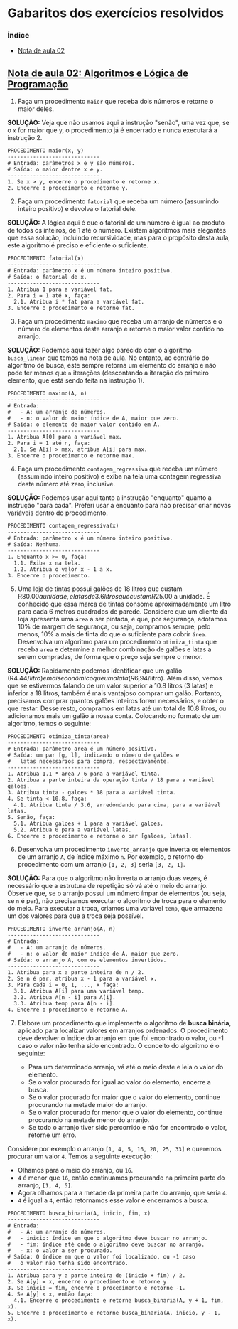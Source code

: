 # Gabaritos dos exercícios resolvidos

### Índice

* [Nota de aula 02](#nota-de-aula-02-algoritmos-e-lógica-de-programação002-algoritmosmd)

## [Nota de aula 02: Algoritmos e Lógica de Programação](./002-algoritmos.md)

1. Faça um procedimento `maior` que receba dois números e retorne o maior deles.

**SOLUÇÃO:** Veja que não usamos aqui a instrução "senão", uma vez que, se o `x` for maior que `y`, o procedimento já é encerrado e nunca executará a instrução 2.

```
PROCEDIMENTO maior(x, y)
-----------------------------
# Entrada: parâmetros x e y são números.
# Saída: o maior dentre x e y.
-----------------------------
1. Se x > y, encerre o procedimento e retorne x.
2. Encerre o procedimento e retorne y.
```

2. Faça um procedimento `fatorial` que receba um número (assumindo inteiro positivo) e devolva o fatorial dele.

**SOLUÇÃO:** A lógica aqui é que o fatorial de um número é igual ao produto de todos os inteiros, de 1 até o número. Existem algoritmos mais elegantes que essa solução, incluindo recursividade, mas para o propósito desta aula, este algoritmo é preciso e eficiente o suficiente.

```
PROCEDIMENTO fatorial(x)
-----------------------------
# Entrada: parâmetro x é um número inteiro positivo.
# Saída: o fatorial de x.
-----------------------------
1. Atribua 1 para a variável fat.
2. Para i = 1 até x, faça:
  2.1. Atribua i * fat para a variável fat.
3. Encerre o procedimento e retorne fat.
```

3. Faça um procedimento `maximo` que receba um arranjo de números e o número de elementos deste arranjo e retorne o maior valor contido no arranjo.

**SOLUÇÃO:** Podemos aqui fazer algo parecido com o algoritmo `busca_linear` que temos na nota de aula. No entanto, ao contrário do algoritmo de busca, este sempre retorna um elemento do arranjo e não pode ter menos que `n` iterações (descontando a iteração do primeiro elemento, que está sendo feita na instrução 1).

```
PROCEDIMENTO maximo(A, n)
-----------------------------
# Entrada:
#   - A: um arranjo de números.
#   - n: o valor do maior índice de A, maior que zero.
# Saída: o elemento de maior valor contido em A.
-----------------------------
1. Atribua A[0] para a variável max.
2. Para i = 1 até n, faça:
  2.1. Se A[i] > max, atribua A[i] para max.
3. Encerre o procedimento e retorne max.
```

4. Faça um procedimento `contagem_regressiva` que receba um número (assumindo inteiro positivo) e exiba na tela uma contagem regressiva deste número até zero, inclusive.

**SOLUÇÃO:** Podemos usar aqui tanto a instrução "enquanto" quanto a instrução "para cada". Preferi usar a enquanto para não precisar criar novas variáveis dentro do procedimento.

```
PROCEDIMENTO contagem_regressiva(x)
-----------------------------
# Entrada: parâmetro x é um número inteiro positivo.
# Saída: Nenhuma.
-----------------------------
1. Enquanto x >= 0, faça:
  1.1. Exiba x na tela.
  1.2. Atribua o valor x - 1 a x.
3. Encerre o procedimento.
```

5. Uma loja de tintas possui galões de 18 litros que custam R$80.00 a unidade, e latas de 3.6 litros que custam R$25.00 a unidade. É conhecido que essa marca de tintas consome aproximadamente um litro para cada 6 metros quadrados de parede. Considere que um cliente da loja apresenta uma `área` a ser pintada, e que, por segurança, adotamos 10% de margem de segurança, ou seja, compramos sempre, pelo menos, 10% a mais de tinta do que o suficiente para cobrir `área`. Desenvolva um algoritmo para um procedimento `otimiza_tinta` que receba `area` e determine a melhor combinação de galões e latas a serem compradas, de forma que o preço seja sempre o menor.

**SOLUÇÃO:** Rapidamente podemos identificar que um galão (R$4.44/litro) é mais econômico que uma lata (R$6,94/litro). Além disso, vemos que se estivermos falando de um valor superior a 10.8 litros (3 latas) e inferior a 18 litros, também é mais vantajoso comprar um galão. Portanto, precisamos comprar quantos galões inteiros forem necessários, e obter o que restar. Desse resto, compramos em latas até um total de 10.8 litros, ou adicionamos mais um galão à nossa conta. Colocando no formato de um algoritmo, temos o seguinte:

```
PROCEDIMENTO otimiza_tinta(area)
-----------------------------
# Entrada: parâmetro area é um número positivo.
# Saída: um par [g, l], indicando o número de galões e 
#   latas necessários para compra, respectivamente.
-----------------------------
1. Atribua 1.1 * area / 6 para a variável tinta.
2. Atribua a parte inteira da operação tinta / 18 para a variável galoes.
3. Atribua tinta - galoes * 18 para a variável tinta.
4. Se tinta < 10.8, faça:
  4.1. Atribua tinta / 3.6, arredondando para cima, para a variável latas.
5. Senão, faça:
  5.1. Atribua galoes + 1 para a variável galoes.
  5.2. Atribua 0 para a variável latas.
6. Encerre o procedimento e retorne o par [galoes, latas].
```

6. Desenvolva um procedimento `inverte_arranjo` que inverta os elementos de um arranjo `A`, de índice máximo `n`. Por exemplo, o retorno do procedimento com um arranjo `[1, 2, 3]` seria `[3, 2, 1]`.

**SOLUÇÃO:** Para que o algoritmo não inverta o arranjo duas vezes, é necessário que a estrutura de repetição só vá até o meio do arranjo. Observe que, se o arranjo possui um número ímpar de elementos (ou seja, se `n` é par), não precisamos executar o algoritmo de troca para o elemento do meio. Para executar a troca, criamos uma variável `temp`, que armazena um dos valores para que a troca seja possível.

```
PROCEDIMENTO inverte_arranjo(A, n)
-----------------------------
# Entrada:
#   - A: um arranjo de números.
#   - n: o valor do maior índice de A, maior que zero.
# Saída: o arranjo A, com os elementos invertidos.
-----------------------------
1. Atribua para x a parte inteira de n / 2.
2. Se n é par, atribua x - 1 para a variável x.
3. Para cada i = 0, 1, ..., x faça:
  3.1. Atribua A[i] para uma variável temp.
  3.2. Atribua A[n - i] para A[i].
  3.3. Atribua temp para A[n - i].
4. Encerre o procedimento e retorne A.
```

7. Elabore um procedimento que implemente o algoritmo de **busca binária**, aplicado para localizar valores em arranjos ordenados. O procedimento deve devolver o índice do arranjo em que foi encontrado o valor, ou -1 caso o valor não tenha sido encontrado. O conceito do algoritmo é o seguinte:

    * Para um determinado arranjo, vá até o meio deste e leia o valor do elemento.
    * Se o valor procurado for igual ao valor do elemento, encerre a busca.
    * Se o valor procurado for maior que o valor do elemento, continue procurando na metade maior do arranjo.
    * Se o valor procurado for menor que o valor do elemento, continue procurando na metade menor do arranjo.
    * Se todo o arranjo tiver sido percorrido e não for encontrado o valor, retorne um erro.

Considere por exemplo o arranjo `[1, 4, 5, 16, 20, 25, 33]` e queremos procurar um valor `4`. Temos a seguinte execução:

* Olhamos para o meio do arranjo, ou `16`.
* `4` é menor que `16`,  então continuamos procurando na primeira parte do arranjo, `[1, 4, 5]`.
* Agora olhamos para a metade da primeira parte do arranjo, que seria `4`.
* `4` é igual a `4`, então retornamos esse valor e encerramos a busca.

```
PROCEDIMENTO busca_binaria(A, inicio, fim, x)
-----------------------------
# Entrada:
#   - A: um arranjo de números.
#   - inicio: índice em que o algoritmo deve buscar no arranjo.
#   - fim: índice até onde o algoritmo deve buscar no arranjo.
#   - x: o valor a ser procurado.
# Saída: O índice em que o valor foi localizado, ou -1 caso
#   o valor não tenha sido encontrado.
-----------------------------
1. Atribua para y a parte inteira de (inicio + fim) / 2.
2. Se A[y] = x, encerre o procedimento e retorne y.
3. Se inicio = fim, encerre o procedimento e retorne -1.
4. Se A[y] < x, então faça:
  4.1. Encerre o procedimento e retorne busca_binaria(A, y + 1, fim, x).
5. Encerre o procedimento e retorne busca_binaria(A, inicio, y - 1, x).
```
